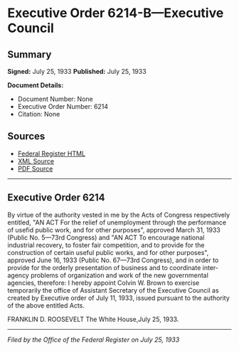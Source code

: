 # Executive Order 6214-B—Executive Council

## Summary

**Signed:** July 25, 1933
**Published:** July 25, 1933

**Document Details:**
- Document Number: None
- Executive Order Number: 6214
- Citation: None

## Sources
- [Federal Register HTML](https://www.presidency.ucsb.edu/documents/executive-order-6214-b-executive-council)
- [XML Source](None)
- [PDF Source](None)

---

## Executive Order 6214

By virtue of the authority vested in me by the Acts of Congress respectively entitled, "AN ACT For the relief of unemployment through the performance of usefid public work, and for other purposes", approved March 31, 1933 (Public No. 5—73rd Congress) and "AN ACT To encourage national industrial recovery, to foster fair competition, and to provide for the construction of certain useful public works, and for other purposes", approved June 16, 1933 (Public No. 67—73rd Congress), and in order to provide for the orderly presentation of business and to coordinate inter-agency problems of organization and work of the new governmental agencies, therefore:
I hereby appoint Colvin W. Brown to exercise temporarily the office of Assistant Secretary of the Executive Council as created by Executive order of July 11, 1933, issued pursuant to the authority of the above entitled Acts.

FRANKLIN D. ROOSEVELT
The White House,July 25, 1933.

---

*Filed by the Office of the Federal Register on July 25, 1933*
